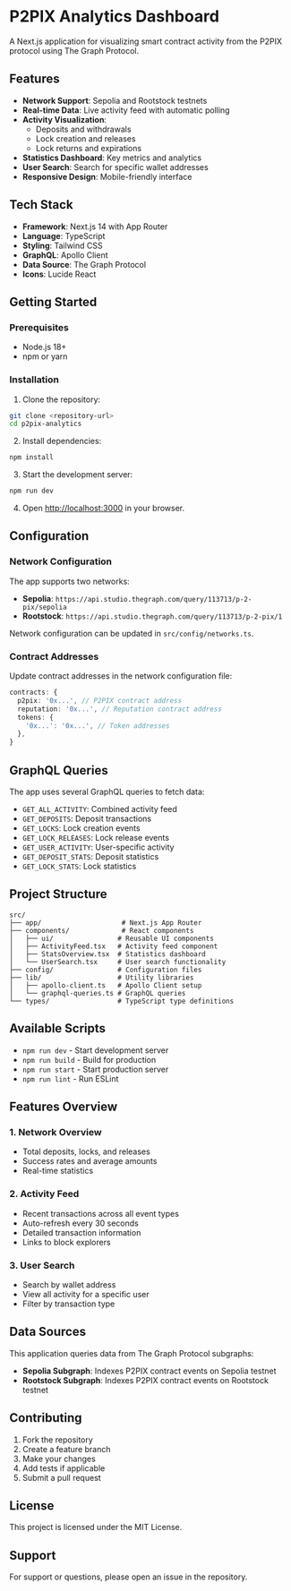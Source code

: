 # P2PIX Analytics Dashboard

A Next.js application for visualizing smart contract activity from the P2PIX protocol using The Graph Protocol.

## Features

- **Network Support**: Sepolia and Rootstock testnets
- **Real-time Data**: Live activity feed with automatic polling
- **Activity Visualization**: 
  - Deposits and withdrawals
  - Lock creation and releases
  - Lock returns and expirations
- **Statistics Dashboard**: Key metrics and analytics
- **User Search**: Search for specific wallet addresses
- **Responsive Design**: Mobile-friendly interface

## Tech Stack

- **Framework**: Next.js 14 with App Router
- **Language**: TypeScript
- **Styling**: Tailwind CSS
- **GraphQL**: Apollo Client
- **Data Source**: The Graph Protocol
- **Icons**: Lucide React

## Getting Started

### Prerequisites

- Node.js 18+ 
- npm or yarn

### Installation

1. Clone the repository:
```bash
git clone <repository-url>
cd p2pix-analytics
```

2. Install dependencies:
```bash
npm install
```

3. Start the development server:
```bash
npm run dev
```

4. Open [http://localhost:3000](http://localhost:3000) in your browser.

## Configuration

### Network Configuration

The app supports two networks:

- **Sepolia**: `https://api.studio.thegraph.com/query/113713/p-2-pix/sepolia`
- **Rootstock**: `https://api.studio.thegraph.com/query/113713/p-2-pix/1`

Network configuration can be updated in `src/config/networks.ts`.

### Contract Addresses

Update contract addresses in the network configuration file:

```typescript
contracts: {
  p2pix: '0x...', // P2PIX contract address
  reputation: '0x...', // Reputation contract address
  tokens: {
    '0x...': '0x...', // Token addresses
  },
}
```

## GraphQL Queries

The app uses several GraphQL queries to fetch data:

- `GET_ALL_ACTIVITY`: Combined activity feed
- `GET_DEPOSITS`: Deposit transactions
- `GET_LOCKS`: Lock creation events
- `GET_LOCK_RELEASES`: Lock release events
- `GET_USER_ACTIVITY`: User-specific activity
- `GET_DEPOSIT_STATS`: Deposit statistics
- `GET_LOCK_STATS`: Lock statistics

## Project Structure

```
src/
├── app/                    # Next.js App Router
├── components/             # React components
│   ├── ui/                # Reusable UI components
│   ├── ActivityFeed.tsx   # Activity feed component
│   ├── StatsOverview.tsx  # Statistics dashboard
│   └── UserSearch.tsx     # User search functionality
├── config/                # Configuration files
├── lib/                   # Utility libraries
│   ├── apollo-client.ts   # Apollo Client setup
│   └── graphql-queries.ts # GraphQL queries
└── types/                 # TypeScript type definitions
```

## Available Scripts

- `npm run dev` - Start development server
- `npm run build` - Build for production
- `npm run start` - Start production server
- `npm run lint` - Run ESLint

## Features Overview

### 1. Network Overview
- Total deposits, locks, and releases
- Success rates and average amounts
- Real-time statistics

### 2. Activity Feed
- Recent transactions across all event types
- Auto-refresh every 30 seconds
- Detailed transaction information
- Links to block explorers

### 3. User Search
- Search by wallet address
- View all activity for a specific user
- Filter by transaction type

## Data Sources

This application queries data from The Graph Protocol subgraphs:

- **Sepolia Subgraph**: Indexes P2PIX contract events on Sepolia testnet
- **Rootstock Subgraph**: Indexes P2PIX contract events on Rootstock testnet

## Contributing

1. Fork the repository
2. Create a feature branch
3. Make your changes
4. Add tests if applicable
5. Submit a pull request

## License

This project is licensed under the MIT License.

## Support

For support or questions, please open an issue in the repository.